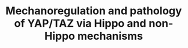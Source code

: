 ---
annotations:
- type: Pathway Ontology
  value: Hippo signaling pathway
- type: Pathway Ontology
  value: mechanotransduction pathway
- type: Disease Ontology
  value: cancer
authors:
- Fehrhart
description: Mechanoregulation and pathology of YAP/TAZ via Hippo and non-Hippo mechanisms
last-edited: 2019-02-21
organisms:
- Homo sapiens
redirect_from:
- /index.php/Pathway:WP4534
- /instance/WP4534
schema-jsonld:
- '@context': https://schema.org/
  '@id': https://wikipathways.github.io/pathways/WP4534.html
  '@type': Dataset
  creator:
    '@type': Organization
    name: WikiPathways
  description: Mechanoregulation and pathology of YAP/TAZ via Hippo and non-Hippo
    mechanisms
  keywords:
  - SAV1
  - TEAD1
  - ACTA1
  - PAK5
  - ITGB8
  - ACTB
  - MAP4K3
  - MAP4K1
  - ITGB7
  - YWHAQ
  - PAK4
  - ACTG2
  - LIMD1
  - ACTA2
  - PAK2
  - YY1AP1
  - SRC
  - STK3
  - MAP4K5
  - ITGB3
  - MAPK8
  - ACTG1
  - LATS1
  - MST1
  - ITGB5
  - CDH1
  - MAPK9
  - MAP4K2
  - MAPK10
  - a-catenin
  - TEAD4
  - TAZ
  - MAP4K4
  - TEAD3
  - ITGB1
  - TEAD2
  - CTNNA1
  - PAK3
  - CTNNB1
  - PAK1
  - ACTC1
  - ITGB6
  - PAK6
  - ITGB2
  - SGMS1
  - ITGB4
  - NF2
  license: CC0
  name: Mechanoregulation and pathology of YAP/TAZ via Hippo and non-Hippo mechanisms
seo: CreativeWork
title: Mechanoregulation and pathology of YAP/TAZ via Hippo and non-Hippo mechanisms
wpid: WP4534
---
